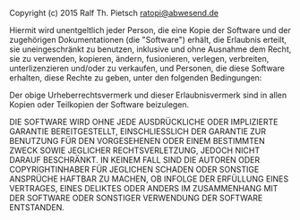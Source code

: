 
Copyright (c) 2015 Ralf Th. Pietsch <ratopi@abwesend.de>

Hiermit wird unentgeltlich jeder Person, die eine Kopie der Software und der
zugehörigen Dokumentationen (die "Software") erhält, die Erlaubnis erteilt,
sie uneingeschränkt zu benutzen, inklusive und ohne Ausnahme dem Recht, sie zu
verwenden, kopieren, ändern, fusionieren, verlegen, verbreiten,
unterlizenzieren und/oder zu verkaufen, und Personen, die diese Software
erhalten, diese Rechte zu geben, unter den folgenden Bedingungen:

Der obige Urheberrechtsvermerk und dieser Erlaubnisvermerk sind in allen Kopien
oder Teilkopien der Software beizulegen.

DIE SOFTWARE WIRD OHNE JEDE AUSDRÜCKLICHE ODER IMPLIZIERTE GARANTIE
BEREITGESTELLT, EINSCHLIESSLICH DER GARANTIE ZUR BENUTZUNG FÜR DEN VORGESEHENEN
ODER EINEM BESTIMMTEN ZWECK SOWIE JEGLICHER RECHTSVERLETZUNG, JEDOCH NICHT
DARAUF BESCHRÄNKT. IN KEINEM FALL SIND DIE AUTOREN ODER COPYRIGHTINHABER FÜR
JEGLICHEN SCHADEN ODER SONSTIGE ANSPRÜCHE HAFTBAR ZU MACHEN, OB INFOLGE DER
ERFÜLLUNG EINES VERTRAGES, EINES DELIKTES ODER ANDERS IM ZUSAMMENHANG MIT DER
SOFTWARE ODER SONSTIGER VERWENDUNG DER SOFTWARE ENTSTANDEN.
